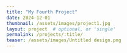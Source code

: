 ```yaml
---
title: "My Fourth Project"
date: 2024-12-01
thumbnail: /assets/images/project1.jpg
layout: project  # optional, or 'single'
permalink: /projects/:title/
teaser: /assets/images/Untitled design.png
---
```

